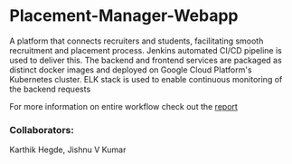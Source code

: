 # Placement-Manager-Webapp

A platform that connects recruiters and students, facilitating smooth recruitment and placement process. Jenkins automated CI/CD pipeline is used to deliver this. The backend and frontend services are packaged as distinct docker images and deployed on Google Cloud Platform's Kubernetes cluster. ELK stack is used to enable continuous monitoring of the backend requests

For more information on entire workflow check out the [report](https://github.com/karthikhegde05/Placement-Manager-Webapp/blob/main/SPE%20Major%20Project%20Report.pdf)

### Collaborators:
Karthik Hegde, Jishnu V Kumar
